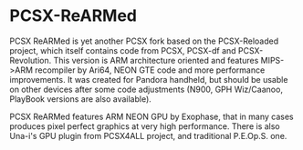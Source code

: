 # PCSX-ReARMed
 
PCSX ReARMed is yet another PCSX fork based on the PCSX-Reloaded project, which itself contains code from PCSX, PCSX-df and PCSX-Revolution. This version is ARM architecture oriented and features MIPS->ARM recompiler by Ari64, NEON GTE code and more performance improvements. It was created for Pandora handheld, but should be usable on other devices after some code adjustments (N900, GPH Wiz/Caanoo, PlayBook versions are also available).

PCSX ReARMed features ARM NEON GPU by Exophase, that in many cases produces pixel perfect graphics at very high performance. There is also Una-i's GPU plugin from PCSX4ALL project, and traditional P.E.Op.S. one.
